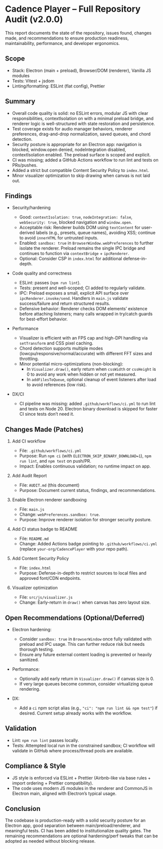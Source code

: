 # Cadence Player – Full Repository Audit (v2.0.0)

This report documents the state of the repository, issues found, changes made, and recommendations to ensure production readiness, maintainability, performance, and developer ergonomics.

## Scope

- Stack: Electron (main + preload), Browser/DOM (renderer), Vanilla JS modules
- Tests: Vitest + jsdom
- Linting/formatting: ESLint (flat config), Prettier

## Summary

- Overall code quality is solid: no ESLint errors, modular JS with clear responsibilities, contextIsolation on with a minimal preload bridge, and renderer logic is well-structured with state restoration and persistence.
- Test coverage exists for audio manager behaviors, renderer preferences, drag-and-drop normalization, saved queues, and chord detection.
- Security posture is appropriate for an Electron app: navigation is blocked, window.open denied, nodeIntegration disabled, contextIsolation enabled. The preload surface is scoped and explicit.
- CI was missing; added a GitHub Actions workflow to run lint and tests on PRs/pushes.
- Added a strict but compatible Content Security Policy to `index.html`.
- Minor visualizer optimization to skip drawing when canvas is not laid out.

## Findings

- Security/hardening
  - Good: `contextIsolation: true`, `nodeIntegration: false`, `webSecurity: true`, blocked navigation and `window.open`.
  - Acceptable risk: Renderer builds DOM using `textContent` for user-derived labels (e.g., presets, queue names), avoiding XSS; continue to avoid `innerHTML` for untrusted inputs.
  - Enabled: `sandbox: true` in `BrowserWindow.webPreferences` to further isolate the renderer. Preload remains the single IPC bridge and continues to function via `contextBridge` + `ipcRenderer`.
  - Optional: Consider CSP in `index.html` for additional defense-in-depth.

- Code quality and correctness
  - ESLint: passes (`npm run lint`).
  - Tests: present and well-scoped; CI added to regularly validate.
  - IPC: Preload exposes a small, explicit API surface over `ipcRenderer.invoke/send`. Handlers in `main.js` validate success/failure and return structured results.
  - Defensive behavior: Renderer checks DOM elements’ existence before attaching listeners; many calls wrapped in try/catch guards for best-effort behavior.

- Performance
  - Visualizer is efficient with an FPS cap and high-DPI handling via `setTransform` and CSS pixel caching.
  - Chord detection supports multiple modes (lowcpu/responsive/normal/accurate) with different FFT sizes and throttling.
  - Minor potential micro-optimizations (non-blocking):
    - In `Visualizer.draw()`, early return when `cssWidth` or `cssHeight` is 0 to avoid any work when hidden or not yet measured.
    - In `addFilesToQueue`, optional cleanup of event listeners after load to avoid references (low risk).

- DX/CI
  - CI pipeline was missing: added `.github/workflows/ci.yml` to run lint and tests on Node 20. Electron binary download is skipped for faster CI since tests don’t need it.

## Changes Made (Patches)

1) Add CI workflow
   - File: `.github/workflows/ci.yml`
   - Purpose: Run `npm ci` (with `ELECTRON_SKIP_BINARY_DOWNLOAD=1`), `npm run lint`, and `npm test` on push/PR.
   - Impact: Enables continuous validation; no runtime impact on app.

2) Add Audit Report
   - File: `AUDIT.md` (this document)
   - Purpose: Document current status, findings, and recommendations.

3) Enable Electron renderer sandboxing
   - File: `main.js`
   - Change: `webPreferences.sandbox: true`.
   - Purpose: Improve renderer isolation for stronger security posture.

4) Add CI status badge to README
   - File: `README.md`
   - Change: Added Actions badge pointing to `.github/workflows/ci.yml` (replace `your-org/CadencePlayer` with your repo path).

5) Add Content Security Policy
   - File: `index.html`
   - Purpose: Defense-in-depth to restrict sources to local files and approved font/CDN endpoints.

6) Visualizer optimization
   - File: `src/js/visualizer.js`
   - Change: Early-return in `draw()` when canvas has zero layout size.

## Open Recommendations (Optional/Deferred)

- Electron hardening:
  - Consider `sandbox: true` in `BrowserWindow` once fully validated with preload and IPC usage. This can further reduce risk but needs thorough testing.
  - Ensure any future external content loading is prevented or heavily sanitized.

- Performance:
  - Optionally add early return in `Visualizer.draw()` if canvas size is 0.
  - If very large queues become common, consider virtualizing queue rendering.

- DX:
  - Add a `ci` npm script alias (e.g., `"ci": "npm run lint && npm test"`) if desired. Current setup already works with the workflow.

## Validation

- Lint: `npm run lint` passes locally.
- Tests: Attempted local run in the constrained sandbox; CI workflow will validate in GitHub where process/thread pools are available.

## Compliance & Style

- JS style is enforced via ESLint + Prettier (Airbnb-like via base rules + import ordering + Prettier compatibility).
- The code uses modern JS modules in the renderer and CommonJS in Electron main, aligned with Electron’s typical usage.

## Conclusion

The codebase is production-ready with a solid security posture for an Electron app, good separation between main/preload/renderer, and meaningful tests. CI has been added to institutionalize quality gates. The remaining recommendations are optional hardening/perf tweaks that can be adopted as needed without blocking release.
